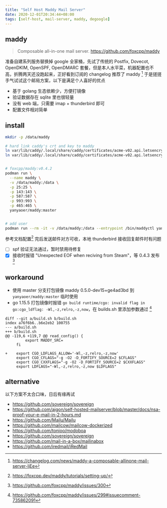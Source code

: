 ```yaml
---
title: "Self Host Maddy Mail Server"
date: 2020-12-01T20:34:44+08:00
tags: [self-host, mail-server, maddy, degoogle]
---
```



## maddy
> Composable all-in-one mail server. <https://github.com/foxcpp/maddy>

准备自建系列服务替换掉 google 全家桶，先试了传统的 Postfix, Dovecot, OpenDKIM, OpenSPF, OpenDMARC 套餐，但是本人水平菜，机器配置也不高，折腾两天还没跑起来，正好看到订阅的 changelog 推荐了 maddy [^changelog] 于是搓搓手气试试这个邮局方案，以下是满足个人喜好的优点
- 基于 golang 生态依赖少，方便打镜像
- 验证数据存在 sqlite 里也很轻量
- 没有 web 端，只需要 imap + thunderbird 即可
- 配置文件相对简单


## install

```bash
mkdir -p /data/maddy

# hard link caddy's crt and key to maddy
ln var/lib/caddy/.local/share/caddy/certificates/acme-v02.api.letsencrypt.org-directory/${domain}/${domain}.crt /data/maddy/${domain}.crt
ln var/lib/caddy/.local/share/caddy/certificates/acme-v02.api.letsencrypt.org-directory/${domain}/${domain}.key /data/maddy/${domain}.key


# foxcpp/maddy:v0.4.2
podman run \
  --name maddy \
  -v /data/maddy:/data \
  -p 25:25 \
  -p 143:143 \
  -p 587:587 \
  -p 993:993 \
  -p 465:465 \
  yanyaoer/maddy:master


# add user
podman run --rm -it -v /data/maddy:/data --entrypoint /bin/maddyctl yanyaoer/maddy:master creds create yanyao@mail.yadanhe.com
```

参考文档配置[^setting-up] 完后发送邮件对方可收，本地 thunderbird 接收回复邮件时有问题
- [ ] spf 验证无法通过，暂时禁用待修复
- [x] 接收时报错 "Unexpected EOF when reciving from Steam"，等 0.4.3 发布 [^issues-300]

## workaround
- 使用 master 分支打包镜像 maddy 0.5.0-dev15+ge4ad3bd 到 `yanyaoer/maddy:master` 临时使用
- go 1.15.5 打包镜像时报错 `go build runtime/cgo: invalid flag in go:cgo_ldflag: -Wl,-z,relro,-z,now`，在 builds.sh 里添加参数通过 [^issues-299]
```
diff --git a/build.sh b/build.sh
index a76f6b6..b6e2eb2 100755
--- a/build.sh
+++ b/build.sh
@@ -119,6 +119,7 @@ read_config() {
         export MADDY_SRC=
     fi

+    export CGO_LDFLAGS_ALLOW='-Wl,-z,relro,-z,now'
     export CGO_CFLAGS="-g -O2 -D_FORTIFY_SOURCE=2 $CFLAGS"
     export CGO_CXXFLAGS="-g -O2 -D_FORTIFY_SOURCE=2 $CXXFLAGS"
     export LDFLAGS="-Wl,-z,relro,-z,now $LDFLAGS"
```


[^changelog]: https://changelog.com/news/maddy-a-composable-allinone-mail-server-ljEe
[^setting-up]: https://foxcpp.dev/maddy/tutorials/setting-up/
[^issues-299]: https://github.com/foxcpp/maddy/issues/299#issuecomment-735862091
[^issues-300]: https://github.com/foxcpp/maddy/issues/300


## alternative
以下方案不太合口味，日后有缘再试
- <https://github.com/sovereign/sovereign>
- <https://github.com/ajgon/self-hosted-mailserver/blob/master/docs/nsa-proof-your-e-mail-in-2-hours.md>
- <https://github.com/Mailu/Mailu>
- <https://github.com/mailcow/mailcow-dockerized>
- <https://github.com/tonioo/modoboa>
- <https://github.com/sovereign/sovereign>
- <https://github.com/mail-in-a-box/mailinabox>
- <https://github.com/iredmail/iRedMail>
